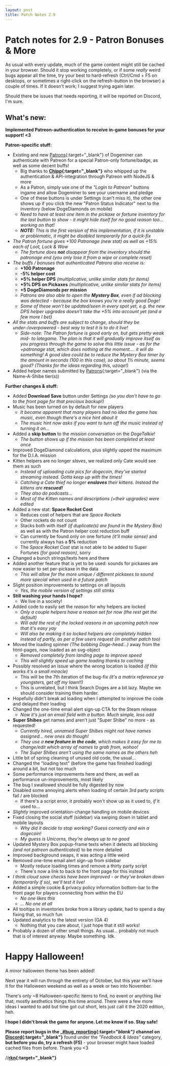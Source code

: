 ```yaml
---
layout: post
title: Patch Notes 2.9
---
```



# Patch notes for 2.9 - Patron Bonuses & More

As usual with every update, much of the game content might still be cached in your browser. Should it stop working completely, or if some _really_ weird bugs appear all the time, try your best to hard-refresh (Ctrl/Cmd + F5 on desktops, or sometimes a right-click on the refresh-button in the browser) a couple of times. If it doesn't work; I suggest trying again later.

Should there be issues that needs reporting, it will be reported on Discord, I'm sure. 

## What's new:

**Implemented Patreon-authentication to receive in-game bonuses for your support! <3**

**Patron-specific stuff:**

+ Existing and new [Patrons](https://patreon.com/dogeminer){:target="_blank"} of Dogeminer can authenticate with Patreon for a special Patron-only fortune/badge, as well as some decent buffs!
    - Big thanks to **[Chipp](https://github.com/chippi){:target="_blank"}** who whipped up the authentication & API-integration through Patreon with NodeJS & more
    - As a Patron, simply use one of the _"Login to Patreon"_ buttons ingame and allow Dogeminer to see your username and pledge
    - One of these buttons is under Settings (can't miss it), the other one shows up if you click the new "Patron Status Indicator" next to the inventory (below DogeDiamonds on mobile)
    - _Need to have at least one item in the pickaxe or fortune inventory for the last button to show - it might hide itself for no good reason too... working on that!_
    - _**NOTE:** This is the first version of this implementation, if it is unstable or problematic, it might be disabled temporarily for a quick-fix_
+ _The Patron fortune gives +100 Patronage (new stat) as well as +15% each of Loot, Luck & Wow_
    - _The fortune does **not** disappear from the inventory should the patronage end (you only lose it from a wipe or complete reset)_
+ _The buffs / bonuses that authenticated Patrons also receive is:_
    - **+100 Patronage**
    - **-5% helper cost**
    - **+5% helper DPS** _(multiplicative, unlike similar stats for items)_
    - **+5% DPS on Pickaxes** _(multiplicative, unlike similar stats for items)_
    - **+5 DogeDiamonds per mission**
    - _Patrons are also able to open the **Mystery Box**, even if ad blocking was detected - because the box knows you're a really good Doge!_
    - _Some of these won't be updated/seen in every spot yet, e.g. the new DPS helper upgrades doesn't take the +5% into account yet (and a few more I bet)_
+ _All the stats and buffs are subject to change, should they be under-/overpowered - best way to test it is to do it live!_
    - _Side-note: The Patron fortune is good early on, but gets pretty weak mid- to lategame. The plan is that it will gradually improve itself as you progress through the game to solve this little issue - as for the +patronage stat, which does nothing at the moment.... it will do something! A good idea could be to reduce the Mystery Box timer by the amount in seconds (100 in this case), so about 1½ minute, seems good? (Thanks for the ideas regarding this, uzoqe!)_
+ Added helper names submitted by [Patrons](https://patreon.com/dogeminer){:target="_blank"} (via the Name-A-Shibe tier(s))

**Further changes & stuff:**

+ Added **Download Save** button under Settings _(so you don't have to go to the front page for that precious backup!)_
+ Music has been turned on by default for new players
    - _It became apparent that many players had no idea the game has music, even though there's a nice hint about it_
    - _The music hint now asks if you want to turn off the music instead of turning it on..._
+ Added a **skip button** to the _mission conversation_ on the _DogeTalkie_!
    - _The button shows up if the mission has been completed at least once_  
+ Improved DogeDiamond calculations, plus slightly upped the maximum for the D.I.A. mission
+ Kitten helpers are no longer _slaves_, we realized only Cate would see them as such
    - _Instead of uploading cute pics for dogecoin, they've started streaming instead. Gotta keep up with the times!_
    - _Catching a Cate thief no longer **enslaves** their kittens. Instead the kittens are **rescued!**_
    - _They also do podcasts..._
    - _Most of the Kitten names and descriptions (+their upgrades) were edited_
+ Added a new stat: **Space Rocket Cost**
    - Reduces cost of helpers that are _Space Rockets_
    - Other rockets do not count
    - Stacks both with itself _(if duplicate(s) are found in the Mystery Box)_ as well as with the Patron helper cost reduction buff
    - Can currently be found only on one fortune _(it'll make sense)_ and currently always has a **5%** reduction
    - The _Space Rocket Cost_ stat is not able to be added to Super Fortunes _(for good reason)_, sorry
+ Changed a bunch strings/texts here and there
+ Added another feature that is yet to be used: sounds for pickaxes are now easier to set per-pickaxe in the data
    - _This will allow for the more unique / different pickaxes to sound more special when used in a future patch_
+ Slight position improvements to settings on all layouts
    - _Yes, the mobile version of settings still stinks_
+ **Still washing your hands I hope?**
    - We live in a society!
+ Added code to easily set the _reason_ for why helpers are locked
    - _Only a couple helpers have a reason set for now (the rest get the default)_
    - _Will add the rest of the locked reasons in an upcoming patch now that it's easy yay_
    - _Will also be making it so locked helpers are completely hidden instead of partly, as per a few users request (in another patch too)_
+ Moved the loading spinner _(The bobbing Doge-head...)_ away from the html-pages, now loaded as an svg-object
    - _Removed completely from landing page to improve speed_
    - _This will slightly speed up game loading thanks to caching_
+ Possibly resolved an issue where the wrong location is loaded _(if this works it's a small miracle)_
    - This will be the 7th iteration of the bug-fix _(it's a matrix reference ya youngsters, get off my lawn!!)_
    - This is unrelated, but I think Search Doges are a bit lazy. Maybe we should consider training them harder.
+ Hopefully didn't break ad loading when I attempted to improve the code and delayed their loading
+ Changed the one-time email alert sign-up CTA for the Steam release
    - _Now it's just an email field with a button. Much simple, less odd_
+ **Super Shibes** get names and aren't just "Super Shibe" no more - as requested!
    - _Currently hired, unnamed Super Shibes might not have names assigned... new ones do though!_ 
    - _They use a **new feature in the code**, which makes it easy for me to change/edit which array of names to grab from, wohoo!_
    - _The Super Shibes aren't using the same names as the others heh_ 
+ Little bit of spring cleaning of unused old code, the usual...
+ Changed the "loading text" (before the game has finished loading) around a bit, but not too much
+ Some performance improvements here and there, as well as performance un-improvements, most likely
+ The bug I swallowed should be fully digested by now
+ Disabled some annoying alerts when loading of certain 3rd party scripts fail / are blocked
    - If there's a script error, it probably won't show up as it used to, _if_ it used to...
+ _Slightly_ improved orientation-change handling on mobile devices
+ Fixed closing the social stuff (sidebar) via swiping down in tablet and mobile layouts
    - _Why did it decide to stop working? Guess correctly and win a dogecoin!_
    - _My guess is Unicorns, they're always up to no good_
+ Updated Mystery Box popup-frame texts when it detects ad blocking _(and not patreon authenticated)_ to be more detailed
+ Improved background swaps, it was acting a little weird
+ Removed one-time email alert sign-up from sidebar
    - Mostly reduce loading times and remove a thirty party script
    - There's now a link to back to the front page for this instead
+ _I think cloud save checks have been improved - or they've broken down (temporarily if so), we'll test it live!_ 
+ Added a simple cookie & privacy policy information bottom-bar to the front page for players connecting from within the EU
    - _No one likes this_
    - _... No one at all_
+ All tooltips in inventories broke from a library update, had to spend a day fixing that, so much fun
+ Updated analytics to the latest version (GA 4)
    - Nothing that you care about, I just hope that it still works!
+ Probably a dozen of other small things. As usual... probably not much that is of interest anyway. Maybe something. Idk.

# Happy Halloween!

A minor halloween theme has been added!

Next year it will run through the entirety of October, but this year we'll have it for the Halloween weekend as well as a week or two into November.

There's only ~8 Halloween-specific items to find, no event or anything like that; mostly aesthetics things this time around. There were a few more ideas I wanted to add but time got cut short, lets just call it the 2020 edition, heh.

__I hope I didn't break the game for anyone. Let me know if so. Stay safe!__

**Please report bugs in the _[#bug_reporting](https://dogeminer2.com/discord){:target="_blank"}_ channel on [Discord](https://dogeminer2.com/discord){:target="_blank"}** found under the _"Feedback & Ideas"_ category, **but before you do, try a refresh (F5)** - your browser might have loaded cached files from before. Thank you <3


//**[rkn](https://twitter.com/rkn_dev){:target="_blank"}**
